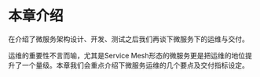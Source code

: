 # 本章介绍

在介绍了微服务架构设计、开发、测试之后我们再谈下微服务下的运维与交付。

运维的重要性不言而喻，尤其是Service Mesh形态的微服务更是把运维的地位提升了一个量级。本章我们会重点介绍下微服务运维的几个要点及交付指标设定。